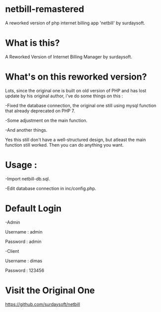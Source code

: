 # netbill-remastered
A reworked version of php internet billing app 'netbill' by surdaysoft.

# What is this?
A Reworked Version of Internet Billing Manager by surdaysoft.

# What's on this reworked version?
Lots, since the original one is built on old version of PHP and has lost update by his original author, i've do some things on this :

-Fixed the database connection, the original one still using mysql function that already deprecated on PHP 7.

-Some adjustment on the main function.

-And another things.

Yes this still don't have a well-structured design, but atleast the main function still worked. Then you can do anything you want.

# Usage :

-Import netbill-db.sql.

-Edit database connection in inc/config.php.

# Default Login

-Admin

  Username : admin
  
  Password : admin
  
-Client

  Username : dimas
  
  Password : 123456
  
# Visit the Original One
https://github.com/surdaysoft/netbill
